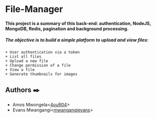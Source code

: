 # File-Manager

#### This project is a summary of this back-end: authentication, NodeJS, MongoDB, Redis, pagination and background processing.

##### The objective is to build a simple platform to upload and view files:

    + User authentication via a token
    + List all files
    + Upload a new file
    + Change permission of a file
    + View a file
    + Generate thumbnails for images

## Authors :black_nib:
* Amos Mwongela<[4ouR04](https://github.com/4ouR04)>
* Evans Mwangangi<[mwangangievans](https://github.com/mwangangievans)>